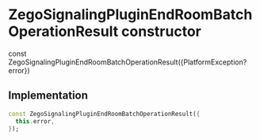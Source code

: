 


# ZegoSignalingPluginEndRoomBatchOperationResult constructor






const
ZegoSignalingPluginEndRoomBatchOperationResult({PlatformException? error})





## Implementation

```dart
const ZegoSignalingPluginEndRoomBatchOperationResult({
  this.error,
});
```







